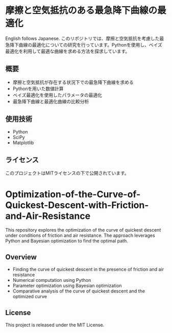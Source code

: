 # 摩擦と空気抵抗のある最急降下曲線の最適化
English follows Japanese.
このリポジトリでは、摩擦と空気抵抗を考慮した最急降下曲線の最適化についての研究を行っています。Pythonを使用し、ベイズ最適化を利用して最適な曲線を求める方法を探求しています。
## 概要
- 摩擦と空気抵抗が存在する状況下での最急降下曲線を求める
- Pythonを用いた数値計算
- ベイズ最適化を使用したパラメータの最適化
- 最急降下曲線と最適化曲線の比較分析
## 使用技術
- Python
- SciPy
- Matplotlib

## ライセンス
このプロジェクトはMITライセンスの下で公開されています。

# Optimization-of-the-Curve-of-Quickest-Descent-with-Friction-and-Air-Resistance
This repository explores the optimization of the curve of quickest descent under conditions of friction and air resistance. The approach leverages Python and Bayesian optimization to find the optimal path.
## Overview

- Finding the curve of quickest descent in the presence of friction and air resistance
- Numerical computation using Python
- Parameter optimization using Bayesian optimization
- Comparative analysis of the curve of quickest descent and the optimized curve

## License
This project is released under the MIT License.
